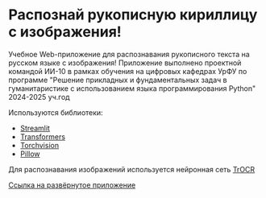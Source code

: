 # Распознай рукописную кириллицу с изображения!

Учебное Web-приложение для распознавания рукописного текста на русском языке с изображения!
Приложение выполнено проектной командой ИИ-10 в рамках обучения на цифровых кафедрах УрФУ по программе "Решение прикладных и фундаментальных задач в гуманитаристике с использованием языка программирования Python"
2024-2025 уч.год 

Используются библиотеки:
- [Streamlit](https://streamlit.io/)
- [Transformers](https://huggingface.co/)
- [Torchvision](
https://pytorch.org/vision/stable/index.html) 
- [Pillow](https://pypi.org/project/pillow/)

Для распознавания изображений используется нейронная сеть [TrOCR](https://huggingface.co/kazars24/trocr-base-handwritten-ru)

[Ссылка на развёрнутое приложение](https://russiancursivetotext-53bqrnhbawrozbamkotwak.streamlit.app/)

